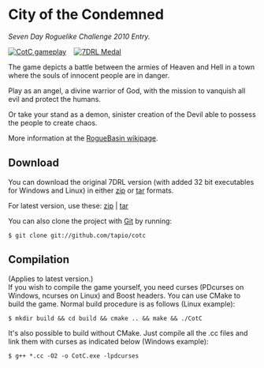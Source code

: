 City of the Condemned
=====================
_Seven Day Roguelike Challenge 2010 Entry._

[![CotC gameplay](pics/cotc_thumb.png "CotC Gameplay Screenshot")](pics/cotc.png)
&nbsp;&nbsp;
[![7DRL Medal](pics/Medal_7DRL_2010_s.png "7DRL 2010 Medal")](http://roguebasin.roguelikedevelopment.org/index.php?title=7DRL_Contest_2010)


The game depicts a battle between the armies of
Heaven and Hell in a town where the souls of
innocent people are in danger.

Play as an angel, a divine warrior of God, with the
mission to vanquish all evil and protect the humans.

Or take your stand as a demon, sinister creation of the Devil
able to possess the people to create chaos.

More information at the [RogueBasin wikipage](http://www.roguebasin.com/index.php?title=City_of_the_Condemned).


## Download ##
You can download the original 7DRL version (with added 32 bit executables for Windows and Linux) in either
[zip](http://github.com/tapio/cotc/zipball/7drl "zip") or
[tar](http://github.com/tapio/cotc/tarball/7drl "tar") formats.

For latest version, use these:
[zip](http://github.com/tapio/cotc/zipball/master "zip") |
[tar](http://github.com/tapio/cotc/tarball/master "tar")

You can also clone the project with [Git](http://git-scm.com "Git") by running:

    $ git clone git://github.com/tapio/cotc


## Compilation ##
(Applies to latest version.)  
If you wish to compile the game yourself, you need curses (PDcurses on Windows, ncurses on Linux) and Boost headers. You can use CMake to build the game. Normal build procedure is as follows (Linux example):

    $ mkdir build && cd build && cmake .. && make && ./CotC

It's also possible to build without CMake. Just compile all the .cc files and link them with curses as indicated below (Windows example):

    $ g++ *.cc -O2 -o CotC.exe -lpdcurses

